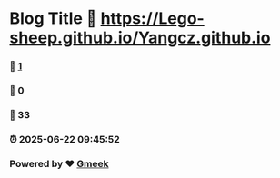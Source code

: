 # Blog Title :link: https://Lego-sheep.github.io/Yangcz.github.io 
### :page_facing_up: [1](https://Lego-sheep.github.io/Yangcz.github.io/tag.html) 
### :speech_balloon: 0 
### :hibiscus: 33 
### :alarm_clock: 2025-06-22 09:45:52 
### Powered by :heart: [Gmeek](https://github.com/Meekdai/Gmeek)
